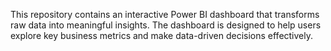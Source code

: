 This repository contains an interactive Power BI dashboard that transforms raw data into meaningful insights.
The dashboard is designed to help users explore key business metrics and make data-driven decisions effectively.
